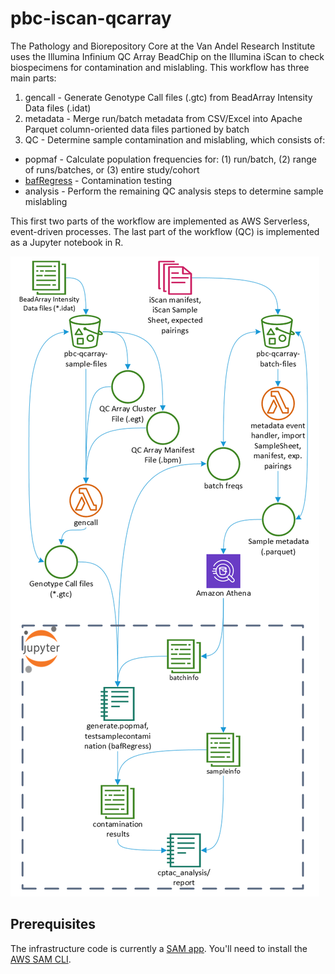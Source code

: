 # pbc-iscan-qcarray
The Pathology and Biorepository Core at the Van Andel Research Institute uses the Illumina Infinium QC Array BeadChip on the Illumina iScan to check biospecimens for contamination and mislabling. 
This workflow has three main parts:
1. gencall - Generate Genotype Call files (.gtc) from BeadArray Intensity Data files (.idat)
2. metadata - Merge run/batch metadata from CSV/Excel into Apache Parquet column-oriented data files partioned by batch
3. QC - Determine sample contamination and mislabling, which consists of:
- popmaf - Calculate population frequencies for: (1) run/batch, (2) range of runs/batches, or (3) entire study/cohort
- [bafRegress](https://genome.sph.umich.edu/wiki/BAFRegress) - Contamination testing
- analysis - Perform the remaining QC analysis steps to determine sample mislabling

This first two parts of the workflow are implemented as AWS Serverless, event-driven processes. The last part of the workflow (QC) is implemented as a Jupyter notebook in R.

 ![](workflow.png)

## Prerequisites
The infrastructure code is currently a [SAM app](https://docs.aws.amazon.com/serverless-application-model/latest/developerguide/what-is-sam.html). You'll need to install the [AWS SAM CLI](https://docs.aws.amazon.com/serverless-application-model/latest/developerguide/serverless-sam-cli-install.html).
